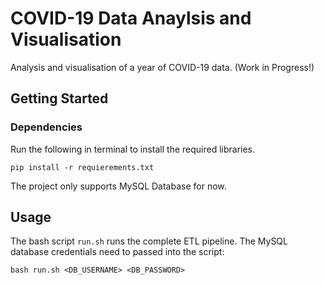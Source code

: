 # COVID-19 Data Anaylsis and Visualisation

Analysis and visualisation of a year of COVID-19 data. (Work in Progress!)

## Getting Started

### Dependencies

Run the following in terminal to install the required libraries.

```pip install -r requierements.txt```

The project only supports MySQL Database for now.

## Usage

The bash script ```run.sh``` runs the complete ETL pipeline. The MySQL database credentials need to passed into the script:

```bash run.sh <DB_USERNAME> <DB_PASSWORD>```